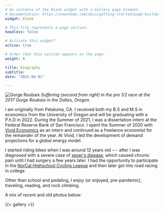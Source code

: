 ```yaml
---
# An instance of the Blank widget with a Gallery page element.
# Documentation: https://wowchemy.com/docs/getting-started/page-builder/
widget: blank

# This file represents a page section.
headless: false

# Activate this widget?
active: true

# Order that this section appears on the page.
weight: 0

title: Biography
subtitle: 
date: "2021-04-01"

---
```



![Gorge Roubaix](/img/gorge_roubaix.png)
*Suffering (second from right) in the pro 1/2 race at the 2017 Gorge Roubaix in the Dalles, Oregon.*




I am originally from Petaluma, CA.  I received both my B.S and M.S in economics from the University of Oregon and will be graduating with a P.h.D in 2022. During the Summer of 2021, I was a dissertation intern at the Federal Reserve Bank of San Francisco. I spent the Summer of 2020 with [Vivid Economics](https://www.vivideconomics.com/) as an intern and continued as a freelance economist for the remainder of the year. At Vivid, I led the development of demand projections for a global energy model. 

I started riding bikes when I was around 12 years old --- after I was diagnosed with a severe case of [sever's disease](https://www.chortho.com/common-conditions/severs-disease), which caused chronic pain until I had surgery a few years later. I had the opportunity to participate in the [NorCal Highschool Cycling League](https://www.norcalmtb.org/) and then later got into road racing in college. 

Other than school and pedaling, I enjoy (or enjoyed, pre-pandemic), traveling, reading, and rock climbing.

A mix of recent and old photos below:



{{< gallery >}}
